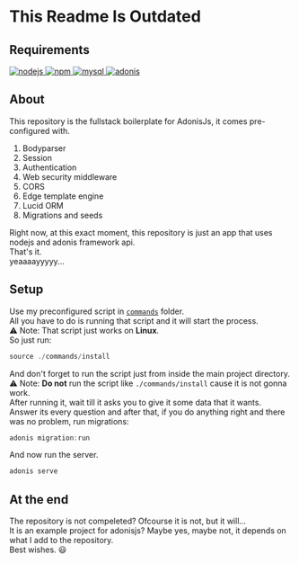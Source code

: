 # This Readme Is Outdated

## Requirements

<p align="left">
    <a href="https://nodejs.org/en/">
        <img alt="nodejs" src="https://img.shields.io/github/v/release/nodejs/node?label=nodejs&logo=javascript">
    </a>
    <a href="https://www.npmjs.com/package/npm">
        <img alt="npm" src="https://img.shields.io/npm/v/npm?label=npm&logo=npm">
    </a>
    <a href="https://www.mysql.com/downloads/">
        <img alt="mysql" src="https://img.shields.io/github/v/tag/mysql/mysql-server?label=mysql&logo=mysql&logoColor=white">
    </a>
    <a href="https://www.npmjs.com/package/adonis">
        <img alt="adonis" src="https://img.shields.io/npm/v/adonis?label=adonis&logo=npm">
    </a>
</p>

## About

This repository is the fullstack boilerplate for AdonisJs, it comes pre-configured with.

1. Bodyparser
2. Session
3. Authentication
4. Web security middleware
5. CORS
6. Edge template engine
7. Lucid ORM
8. Migrations and seeds

Right now, at this exact moment, this repository is just an app that uses nodejs and adonis framework api.\
That's it.\
yeaaaayyyyy...

## Setup

Use my preconfigured script in [`commands`](commands) folder.\
All you have to do is running that script and it will start the process.\
⚠️ Note: That script just works on __Linux__.\
So just run:
```js
source ./commands/install
```
And don't forget to run the script just from inside the main project directory.\
⚠️ Note: __Do not__ run the script like `./commands/install` cause it is not gonna work.\
After running it, wait till it asks you to give it some data that it wants.\
Answer its every question and after that, if you do anything right and there was no problem, run migrations:

```js
adonis migration:run
```
And now run the server.
```js
adonis serve
```

## At the end
The repository is not compeleted? Ofcourse it is not, but it will...\
It is an example project for adonisjs? Maybe yes, maybe not, it depends on what I add to the repository.\
Best wishes. 😃
